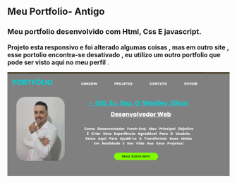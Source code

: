 <h2> Meu Portfolio- Antigo </h2>
<h3> Meu portfolio desenvolvido com Html, Css E javascript.</h4>
<p> <b>Projeto esta responsivo e foi alterado algumas coisas , mas em outro site , esse portolio encontra-se desativado , eu utilizo um outro portfolio que pode ser visto aqui no meu perfil</b> .</p>
<img src="https://github.com/Weslley-silva23/Portif-lio/blob/main/assets/portfolio%20antigo%20desktop.png?raw=true">
